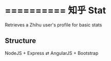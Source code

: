 ==========
知乎 Stat
==========

Retrieves a Zhihu user's profile for basic stats

## Structure
NodeJS + Express ⇄ AngularJS + Bootstrap
